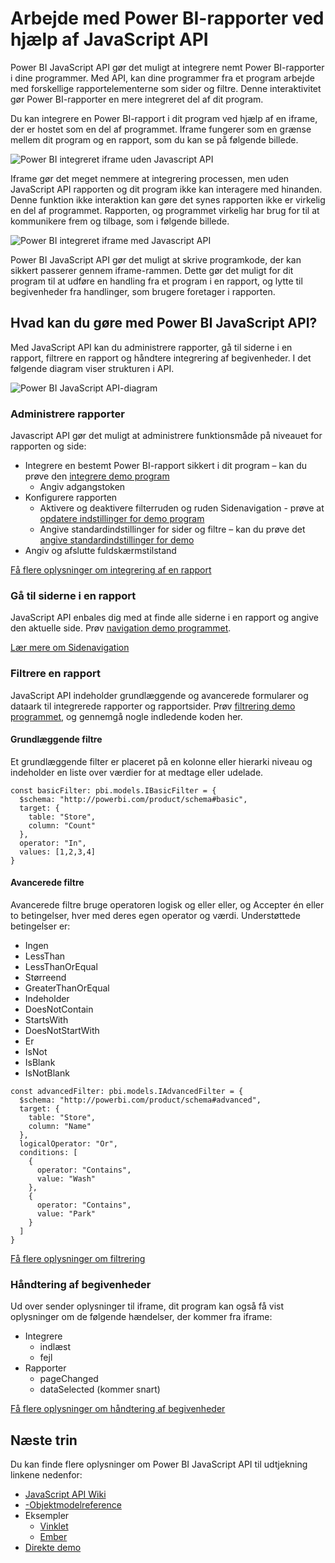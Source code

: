 <properties
   pageTitle="Arbejde med rapporter ved hjælp af JavaScript API | Microsoft Azure"
   description="Power BI integreret, arbejde med rapporter ved hjælp af JavaScript API"
   services="power-bi-embedded"
   documentationCenter=""
   authors="guyinacube"
   manager="erikre"
   editor=""
   tags=""/>
<tags
   ms.service="power-bi-embedded"
   ms.devlang="NA"
   ms.topic="hero-article"
   ms.tgt_pltfrm="NA"
   ms.workload="powerbi"
   ms.date="10/04/2016"
   ms.author="asaxton"/>

# <a name="interact-with-power-bi-reports-using-the-javascript-api"></a>Arbejde med Power BI-rapporter ved hjælp af JavaScript API

Power BI JavaScript API gør det muligt at integrere nemt Power BI-rapporter i dine programmer. Med API, kan dine programmer fra et program arbejde med forskellige rapportelementerne som sider og filtre. Denne interaktivitet gør Power BI-rapporter en mere integreret del af dit program.

Du kan integrere en Power BI-rapport i dit program ved hjælp af en iframe, der er hostet som en del af programmet. Iframe fungerer som en grænse mellem dit program og en rapport, som du kan se på følgende billede. 

![Power BI integreret iframe uden Javascript API](media\powerbi-embedded-interact-with-reports\powerbi-embedded-interact-report-1.png)

Iframe gør det meget nemmere at integrering processen, men uden JavaScript API rapporten og dit program ikke kan interagere med hinanden. Denne funktion ikke interaktion kan gøre det synes rapporten ikke er virkelig en del af programmet. Rapporten, og programmet virkelig har brug for til at kommunikere frem og tilbage, som i følgende billede.

![Power BI integreret iframe med Javascript API](media\powerbi-embedded-interact-with-reports\powerbi-embedded-interact-report-2.png)

Power BI JavaScript API gør det muligt at skrive programkode, der kan sikkert passerer gennem iframe-rammen. Dette gør det muligt for dit program til at udføre en handling fra et program i en rapport, og lytte til begivenheder fra handlinger, som brugere foretager i rapporten.

## <a name="what-can-you-do-with-the-power-bi-javascript-api"></a>Hvad kan du gøre med Power BI JavaScript API?
Med JavaScript API kan du administrere rapporter, gå til siderne i en rapport, filtrere en rapport og håndtere integrering af begivenheder. I det følgende diagram viser strukturen i API.

![Power BI JavaScript API-diagram](media\powerbi-embedded-interact-with-reports\powerbi-embedded-interact-report-3.png)


### <a name="manage-reports"></a>Administrere rapporter
Javascript API gør det muligt at administrere funktionsmåde på niveauet for rapporten og side:

- Integrere en bestemt Power BI-rapport sikkert i dit program – kan du prøve den [integrere demo program](http://azure-samples.github.io/powerbi-angular-client/#/scenario1)
  - Angiv adgangstoken
- Konfigurere rapporten
  - Aktivere og deaktivere filterruden og ruden Sidenavigation - prøve at [opdatere indstillinger for demo program](http://azure-samples.github.io/powerbi-angular-client/#/scenario6)
  - Angive standardindstillinger for sider og filtre – kan du prøve det [angive standardindstillinger for demo](http://azure-samples.github.io/powerbi-angular-client/#/scenario5)
- Angiv og afslutte fuldskærmstilstand

[Få flere oplysninger om integrering af en rapport](https://github.com/Microsoft/PowerBI-JavaScript/wiki/Embedding-Basics)


### <a name="navigate-to-pages-in-a-report"></a>Gå til siderne i en rapport
JavaScript API enbales dig med at finde alle siderne i en rapport og angive den aktuelle side. Prøv [navigation demo programmet](http://azure-samples.github.io/powerbi-angular-client/#/scenario3).

[Lær mere om Sidenavigation](https://github.com/Microsoft/PowerBI-JavaScript/wiki/Page-Navigation)

### <a name="filter-a-report"></a>Filtrere en rapport
JavaScript API indeholder grundlæggende og avancerede formularer og dataark til integrerede rapporter og rapportsider. Prøv [filtrering demo programmet](http://azure-samples.github.io/powerbi-angular-client/#/scenario4), og gennemgå nogle indledende koden her.  


#### <a name="basic-filters"></a>Grundlæggende filtre
Et grundlæggende filter er placeret på en kolonne eller hierarki niveau og indeholder en liste over værdier for at medtage eller udelade.

```
const basicFilter: pbi.models.IBasicFilter = {
  $schema: "http://powerbi.com/product/schema#basic",
  target: {
    table: "Store",
    column: "Count"
  },
  operator: "In",
  values: [1,2,3,4]
}
```


#### <a name="advanced-filters"></a>Avancerede filtre
Avancerede filtre bruge operatoren logisk og eller eller, og Accepter én eller to betingelser, hver med deres egen operator og værdi. Understøttede betingelser er:

- Ingen
- LessThan
- LessThanOrEqual
- Størreend
- GreaterThanOrEqual
- Indeholder
- DoesNotContain
- StartsWith
- DoesNotStartWith
- Er
- IsNot
- IsBlank
- IsNotBlank

```
const advancedFilter: pbi.models.IAdvancedFilter = {
  $schema: "http://powerbi.com/product/schema#advanced",
  target: {
    table: "Store",
    column: "Name"
  },
  logicalOperator: "Or",
  conditions: [
    {
      operator: "Contains",
      value: "Wash"
    },
    {
      operator: "Contains",
      value: "Park"
    }
  ]
}
```
[Få flere oplysninger om filtrering](https://github.com/Microsoft/PowerBI-JavaScript/wiki/Filters)


### <a name="handling-events"></a>Håndtering af begivenheder
Ud over sender oplysninger til iframe, dit program kan også få vist oplysninger om de følgende hændelser, der kommer fra iframe:

- Integrere
  - indlæst
  - fejl
- Rapporter
  - pageChanged
  - dataSelected (kommer snart)

[Få flere oplysninger om håndtering af begivenheder](https://github.com/Microsoft/PowerBI-JavaScript/wiki/Handling-Events)


## <a name="next-steps"></a>Næste trin
Du kan finde flere oplysninger om Power BI JavaScript API til udtjekning linkene nedenfor:

- [JavaScript API Wiki](https://github.com/Microsoft/PowerBI-JavaScript/wiki)
- [-Objektmodelreference](https://microsoft.github.io/powerbi-models/modules/_models_.html)
- Eksempler
  - [Vinklet](http://azure-samples.github.io/powerbi-angular-client)
  - [Ember](https://github.com/Microsoft/powerbi-ember)
- [Direkte demo](https://microsoft.github.io/PowerBI-JavaScript/demo/)
